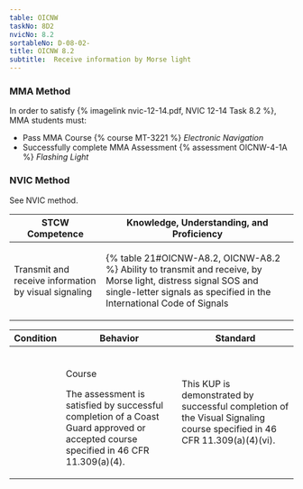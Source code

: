 ```yaml
---
table: OICNW
taskNo: 8D2
nvicNo: 8.2 
sortableNo: D-08-02-
title: OICNW 8.2 
subtitle:  Receive information by Morse light
---
```



### MMA Method

In order to satisfy  {% imagelink nvic-12-14.pdf, NVIC 12-14 Task 8.2 %}, MMA students must:

* Pass MMA Course {% course MT-3221 %}  *Electronic Navigation*
* Successfully complete MMA Assessment {% assessment OICNW-4-1A %} *Flashing Light*


### NVIC Method

<a onclick="togglevisibility('nvic_methods')" >See NVIC method.</a>

<div id='nvic_methods' class='hide'>

<table>
<thead>
<tr>
<th class='forty'> STCW Competence </th>
<th class='sixty'> Knowledge, Understanding, and Proficiency </th>
</tr>
</thead>




<tbody>
<tr><td markdown='1'>

Transmit and receive information by visual signaling

</td><td markdown='1'>

{% table 21#OICNW-A8.2, OICNW-A8.2 %} Ability to transmit and receive, by Morse light, distress signal SOS  and single-letter signals as specified in the International Code of Signals

</td></tr>


</tbody>
</table>


<table>
<thead>
<tr><th class='twenty'>  Condition </th><th class='twenty'> Behavior </th><th  class='sixty'>Standard </th></tr>
</thead>
<tbody >



<tr><td markdown='1'>


</td><td markdown='1'>


<br>

<div class="tooltip" markdown='1'>

Course

The assessment is satisfied by successful completion of a Coast Guard approved or accepted course specified in 46 CFR 11.309(a)(4).

</div>


</td><td markdown='1'>

This KUP is demonstrated by successful completion of the Visual Signaling course specified in 46 CFR 11.309(a)(4)(vi).

</td></tr>
</tbody>
</table>
</div>

